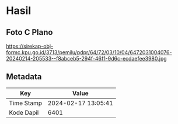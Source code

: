 # Hasil

## Foto C Plano

https://sirekap-obj-formc.kpu.go.id/3713/pemilu/pdpr/64/72/03/10/04/6472031004076-20240214-205533--f8abceb5-294f-46f1-9d6c-ecdaefee3980.jpg


## Metadata

| Key        | Value               |
| ---------- | ------------------- |
| Time Stamp | 2024-02-17 13:05:41 |
| Kode Dapil | 6401                |



